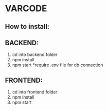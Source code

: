 # VARCODE

## How to install:

## BACKEND:

1. cd into backend folder
2. npm install
3. npm start
   \*require .env file for db connection

## FRONTEND:

1. cd into frontend folder
2. npm install
3. npm start
